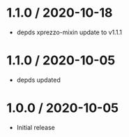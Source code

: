 1.1.0 / 2020-10-18
==================

 * depds xprezzo-mixin update to v1.1.1

1.1.0 / 2020-10-05
==================

 * depds updated

1.0.0 / 2020-10-05
==================

 * Initial release
